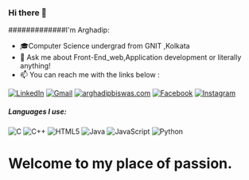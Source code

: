 ### Hi there 👋
  #############I'm Arghadip:


- 🎓Computer Science undergrad from GNIT ,Kolkata
- :speech_balloon: Ask me about Front-End_web,Application development or literally anything!
- :mailbox: You can reach me with the links below :

[![LinkedIn](https://img.shields.io/badge/-LINKEDIN-0077B5?style=for-the-badge&logo=linkedin&logoColor=white)](https://www.linkedin.com/in/arghadip-biswas-756a03202/)
[![Gmail](https://img.shields.io/badge/-GMAIL-D14836?style=for-the-badge&logo=gmail&logoColor=white)](mailto:arghadipbiswas4076@gmail.com)
[![arghadipbiswas.com](https://img.shields.io/badge/-ARGHADIPBISWAS.COM-000000?style=for-the-badge&logo=react&logoColor=white)](https://arghadipbiswas.github.io/account/)
[![Facebook](https://img.shields.io/badge/-FACEBOOK-0077B5?style=for-the-badge&logo=facebook&logoColor=white)](https://www.facebook.com/arghadip.biswas.52)
[![Instagram](https://img.shields.io/badge/-INSTAGRAM-0077B5?style=for-the-badge&logo=instagram&logoColor=red)](https://www.instagram.com/arghadip.biswas.52)

##### Languages I use: 

![C](https://img.shields.io/badge/-C-000000?style=flat&logo=c)
![C++](https://img.shields.io/badge/-C++-000000?style=flat&logo=c%2B%2B)
![HTML5](https://img.shields.io/badge/-HTML5-000000?style=flat&logo=html5)
![Java](https://img.shields.io/badge/-Java-000000?style=flat&logo=java)
![JavaScript](https://img.shields.io/badge/-JavaScript-000000?style=flat&logo=javascript)
![Python](https://img.shields.io/badge/-Python-000000?style=flat&logo=python)
<!-- ![SQL](https://img.shields.io/badge/-SQL-000000?style=flat&logo=postgresql) -->
 
# Welcome to my place of passion.



<!--
**arghadipbiswas/arghadipbiswas** is a ✨ _special_ ✨ repository because its `README.md` (this file) appears on your GitHub profile.

Here are some ideas to get you started:

- 🔭 I’m currently working on ...
- 🌱 I’m currently learning ...
- 👯 I’m looking to collaborate on ...
- 🤔 I’m looking for help with ...
- 💬 Ask me about ...
- 📫 How to reach me: ...
- 😄 Pronouns: ...
- ⚡ Fun fact: ...
-->
